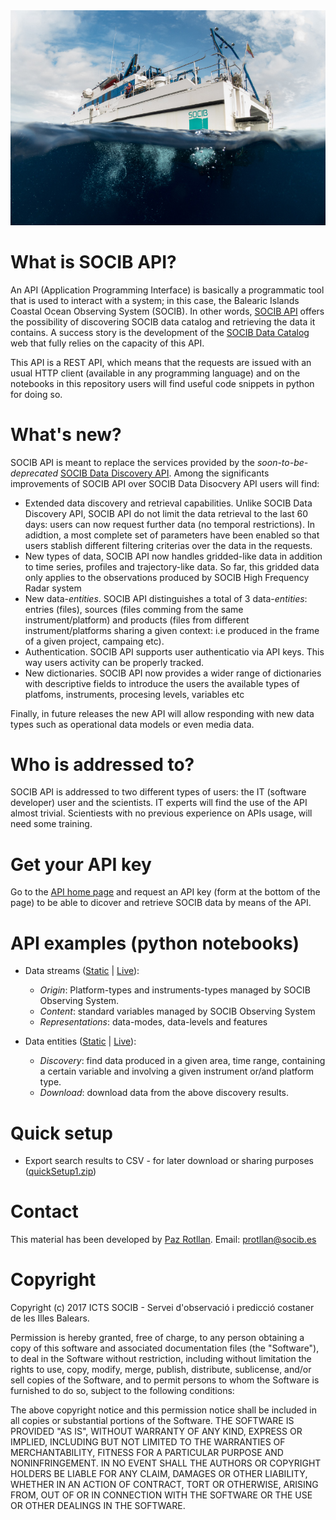 
<img src="assets/bg-masthead3.jpg" alt="SOCIB">

# What is SOCIB API?

An API (Application Programming Interface) is basically a programmatic tool that is used to interact with a system; in this case, the Balearic Islands Coastal Ocean Observing System (SOCIB). In other words, [SOCIB API](http://api.socib.es/) offers the possibility of discovering SOCIB data catalog and retrieving the data it contains. A success story is the development of the [SOCIB Data Catalog](http://apps.socib.es/data-catalog/) web that fully relies on the capacity of this API.

This API is a REST API, which means that the requests are issued with an usual HTTP client (available in any programming language) and on the notebooks in this repository users will find useful code snippets in python for doing so.

# What's new?

SOCIB API is meant to replace the services provided by the <i>soon-to-be-deprecated</i> <a href="http://apps.socib.es/DataDiscovery/index.jsp" target="_blank">SOCIB Data Discovery API</a>. Among the significants improvements of SOCIB API over SOCIB Data Disocvery API users will find:
<ul>
	<li>Extended data discovery and retrieval capabilities. Unlike SOCIB Data Discovery API, SOCIB API do not limit the data retrieval to the last 60 days: users can now request further data (no temporal restrictions). In adidtion, a most complete set of parameters have been enabled so that users stablish different filtering criterias over the data in the requests.</li>
	<li>New types of data, SOCIB API now handles gridded-like data in addition to time series, profiles and trajectory-like data. So far, this gridded data only applies to the observations produced by SOCIB High Frequency Radar system</li>
	<li>New data-<i>entities</i>. SOCIB API distinguishes a total of 3 data-<i>entities</i>: entries (files), sources (files comming from the same instrument/platform) and products (files from different instrument/platforms sharing a given context: i.e produced in the frame of a given project, campaing etc).</li>
	<li>Authentication. SOCIB API supports user authenticatio via API keys. This way users activity can be properly tracked.</li>
	<li>New dictionaries. SOCIB API now provides a wider range of dictionaries with descriptive fields to introduce the users the available types of platfoms, instruments, procesing levels, variables etc</li>
</ul>
Finally, in future releases the new API will allow responding with new data types such as operational data models or even media data.

# Who is addressed to?

SOCIB API is addressed to two different types of users: the IT (software developer) user and the scientists. IT experts will find the use of the API almost trivial. Scientiests with no previous experience on APIs usage, will need some training. 

# Get your API key
Go to the [API home page](http://api.socib.es/home/) and request an API key (form at the bottom of the page) to be able to dicover and retrieve SOCIB data by means of the API.


# API examples (python notebooks)

* Data streams ([Static](01-Getting-started.ipynb) | [Live](https://gesis.mybinder.org/binder/v2/gh/pazrg/SOCIB_API/ca0639283248e34ae7c46741872dbf5e401ddbaa?filepath=01-Getting-started.ipynb)):
    - *Origin*: Platform-types and instruments-types managed by SOCIB Observing System.
	- *Content*: standard variables managed by SOCIB Observing System
	- *Representations*: data-modes, data-levels and features

* Data entities ([Static](02-Hands-on-data.ipynb) | [Live](https://gesis.mybinder.org/binder/v2/gh/pazrg/SOCIB_API/ca0639283248e34ae7c46741872dbf5e401ddbaa?filepath=02-Hands-on-data.ipynb)):
	- *Discovery*: find data produced in a given area, time range, containing a certain variable and involving a given instrument or/and platform type.
	- *Download*: download data from the above discovery results.

# Quick setup
* Export search results to CSV - for later download or sharing purposes ([quickSetup1.zip](quickSetups/quickSetup1.zip))

# Contact
This material has been developed by [Paz Rotllan](https://github.com/pazrg). Email: protllan@socib.es

# Copyright
Copyright (c) 2017 ICTS SOCIB - Servei d'observació i predicció costaner de les Illes Balears.

Permission is hereby granted, free of charge, to any person obtaining a copy
of this software and associated documentation files (the "Software"), to deal
in the Software without restriction, including without limitation the rights
to use, copy, modify, merge, publish, distribute, sublicense, and/or sell
copies of the Software, and to permit persons to whom the Software is
furnished to do so, subject to the following conditions:

The above copyright notice and this permission notice shall be included in
all copies or substantial portions of the Software.
THE SOFTWARE IS PROVIDED "AS IS", WITHOUT WARRANTY OF ANY KIND, EXPRESS OR
IMPLIED, INCLUDING BUT NOT LIMITED TO THE WARRANTIES OF MERCHANTABILITY,
FITNESS FOR A PARTICULAR PURPOSE AND NONINFRINGEMENT. IN NO EVENT SHALL THE
AUTHORS OR COPYRIGHT HOLDERS BE LIABLE FOR ANY CLAIM, DAMAGES OR OTHER
LIABILITY, WHETHER IN AN ACTION OF CONTRACT, TORT OR OTHERWISE, ARISING FROM,
OUT OF OR IN CONNECTION WITH THE SOFTWARE OR THE USE OR OTHER DEALINGS IN
THE SOFTWARE.